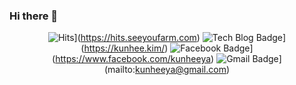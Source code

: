### Hi there 👋

<div align=center>
  
![Hits](https://hits.seeyoufarm.com/api/count/incr/badge.svg?url=https%3A%2F%2Fgithub.com%2Fkunheeya)](https://hits.seeyoufarm.com)
![Tech Blog Badge](http://img.shields.io/badge/-Tech%20blog-black?style=flat-square&logo=github&link=https://kunhee.kim/)](https://kunhee.kim/)
![Facebook Badge](https://img.shields.io/badge/facebook-1877f2?style=flat-square&logo=facebook&logoColor=white&link=https://www.facebook.com/kunheeya)](https://www.facebook.com/kunheeya)
![Gmail Badge](https://img.shields.io/badge/Gmail-d14836?style=flat-square&logo=Gmail&logoColor=white&link=mailto:kunheeya@gmail.com)](mailto:kunheeya@gmail.com)

</div>
<!--
**kunheeya/kunheeya** is a ✨ _special_ ✨ repository because its `README.md` (this file) appears on your GitHub profile.

Here are some ideas to get you started:

- 🔭 I’m currently working on ...
- 🌱 I’m currently learning ...
- 👯 I’m looking to collaborate on ...
- 🤔 I’m looking for help with ...
- 💬 Ask me about ...
- 📫 How to reach me: ...
- 😄 Pronouns: ...
- ⚡ Fun fact: ...
-->
